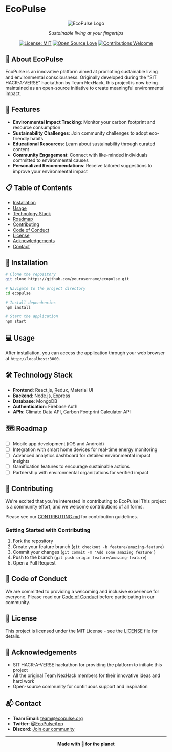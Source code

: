 # EcoPulse

<div align="center">
  
![EcoPulse Logo](assets/logo.png)
  
*Sustainable living at your fingertips*

[![License: MIT](https://img.shields.io/badge/License-MIT-yellow.svg)](LICENSE)
[![Open Source Love](https://badges.frapsoft.com/os/v1/open-source.svg?v=103)](https://github.com/ellerbrock/open-source-badges/)
[![Contributions Welcome](https://img.shields.io/badge/contributions-welcome-brightgreen.svg?style=flat)](CONTRIBUTING.md)

</div>

## 🌱 About EcoPulse

EcoPulse is an innovative platform aimed at promoting sustainable living and environmental consciousness. Originally developed during the "SIT HACK-A-VERSE" hackathon by Team NexHack, this project is now being maintained as an open-source initiative to create meaningful environmental impact.

## 🚀 Features

- **Environmental Impact Tracking**: Monitor your carbon footprint and resource consumption
- **Sustainability Challenges**: Join community challenges to adopt eco-friendly habits
- **Educational Resources**: Learn about sustainability through curated content
- **Community Engagement**: Connect with like-minded individuals committed to environmental causes
- **Personalized Recommendations**: Receive tailored suggestions to improve your environmental impact

## 📋 Table of Contents

- [Installation](#installation)
- [Usage](#usage)
- [Technology Stack](#technology-stack)
- [Roadmap](#roadmap)
- [Contributing](#contributing)
- [Code of Conduct](#code-of-conduct)
- [License](#license)
- [Acknowledgements](#acknowledgements)
- [Contact](#contact)

## 🔧 Installation

```bash
# Clone the repository
git clone https://github.com/yourusername/ecopulse.git

# Navigate to the project directory
cd ecopulse

# Install dependencies
npm install

# Start the application
npm start
```

## 💻 Usage

After installation, you can access the application through your web browser at `http://localhost:3000`.

## 🛠️ Technology Stack

- **Frontend**: React.js, Redux, Material UI
- **Backend**: Node.js, Express
- **Database**: MongoDB
- **Authentication**: Firebase Auth
- **APIs**: Climate Data API, Carbon Footprint Calculator API

## 🗺️ Roadmap

- [ ] Mobile app development (iOS and Android)
- [ ] Integration with smart home devices for real-time energy monitoring
- [ ] Advanced analytics dashboard for detailed environmental impact insights
- [ ] Gamification features to encourage sustainable actions
- [ ] Partnership with environmental organizations for verified impact

## 👥 Contributing

We're excited that you're interested in contributing to EcoPulse! This project is a community effort, and we welcome contributions of all forms.

Please see our [CONTRIBUTING.md](CONTRIBUTING.md) for contribution guidelines.

### Getting Started with Contributing

1. Fork the repository
2. Create your feature branch (`git checkout -b feature/amazing-feature`)
3. Commit your changes (`git commit -m 'Add some amazing feature'`)
4. Push to the branch (`git push origin feature/amazing-feature`)
5. Open a Pull Request

## 📜 Code of Conduct

We are committed to providing a welcoming and inclusive experience for everyone. Please read our [Code of Conduct](CODE_OF_CONDUCT.md) before participating in our community.

## 📄 License

This project is licensed under the MIT License - see the [LICENSE](LICENSE) file for details.

## 🙏 Acknowledgements

- SIT HACK-A-VERSE hackathon for providing the platform to initiate this project
- All the original Team NexHack members for their innovative ideas and hard work
- Open-source community for continuous support and inspiration

## 📬 Contact

- **Team Email**: team@ecopulse.org
- **Twitter**: [@EcoPulseApp](https://twitter.com/EcoPulseApp)
- **Discord**: [Join our community](https://discord.gg/ecopulse)

---

<div align="center">
  
**Made with 💚 for the planet**

</div>